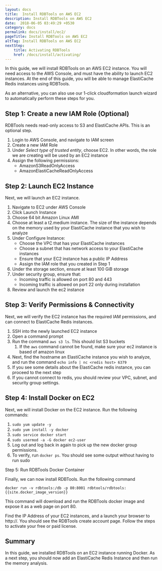 ```yaml
---
layout: docs
title:  Install RDBTools on AWS EC2
description: Install RDBTools on AWS EC2
date:  2018-06-05 03:49:29 +0530
category: docs
permalink: docs/install/ec2/
pageTitle: Install RDBTools on AWS EC2
altTag: Install RDBTools on AWS EC2
nextStep:
    title: Activating RDBTools
    href: /docs/install/activating/
---
```


In this guide, we will install RDBTools on an AWS EC2 instance. You will need access to the AWS Console, and must have the ability to launch EC2 instances. At the end of this guide, you will be able to manage ElastiCache Redis instances using RDBTools.

As an alternative, you can also use our 1-click cloudformation launch wizard to automatically perform these steps for you.

Step 1: Create a new IAM Role (Optional)
--------------

RDBTools needs read-only access to S3 and ElastiCache APIs. This is an optional step.

1. Login to AWS Console, and navigate to IAM screen
1. Create a new IAM Role
1. Under *Select type of trusted entity*, choose EC2. In other words, the role we are creating will be used by an EC2 instance
1. Assign the following permissions:
    * AmazonS3ReadOnlyAccess
    * AmazonElastiCacheReadOnlyAccess

Step 2: Launch EC2 Instance
--------------

Next, we will launch an EC2 instance.

1. Navigate to EC2 under AWS Console
1. Click Launch Instance
1. Choose 64 bit Amazon Linux AMI
1. Choose at least a t2.medium instance. The size of the instance depends on the memory used by your ElastiCache instance that you wish to analyze
1. Under Configure Instance:
   * Choose the VPC that has your ElastiCache instances
   * Choose a subnet that has network access to your ElastiCache instances
   * Ensure that your EC2 instance has a public IP Address
   * Assign the IAM role that you created in Step 1
1. Under the storage section, ensure at least 100 GiB storage
1. Under security group, ensure that:
    * Incoming traffic is allowed on port 80 and 443
    * Incoming traffic is allowed on port 22 only during installation
1. Review and launch the ec2 instance


Step 3: Verify Permissions & Connectivity
----------

Next, we will verify the EC2 instance has the required IAM permissions, and can connect to ElastiCache Redis instances.

1. SSH into the newly launched EC2 instance
1. Open a command prompt
1. Run the command `aws s3 ls`. This should list S3 buckets
    1. If the `aws` command cannot be found, make sure your ec2 instance is based of amazon linux
1. Next, find the hostname an ElastiCache instance you wish to analyze, and run the command `echo info | nc <redis host> 6379`
1. If you see some details about the ElastiCache redis instance, you can proceed to the next step
1. If you cannot connect to redis, you should review your VPC, subnet, and security group settings.


Step 4: Install Docker on EC2
-------

Next, we will install Docker on the EC2 instance. Run the following commands:

1. `sudo yum update -y`
1. `sudo yum install -y docker`
1. `sudo service docker start`
1. `sudo usermod -a -G docker ec2-user`
1. Log out and log back in again to pick up the new docker group permissions.
1. To verify, run `docker ps`. You should see some output without having to run sudo

Step 5: Run RDBTools Docker Container

Finally, we can now install RDBTools. Run the following command

`docker run -v rdbtools:/db -p 80:8001 rdbtools/rdbtools:{{site.docker_image_version}}`

This command will download and run the RDBTools docker image and expose it as a web page on port 80.

Find the IP Address of your EC2 instances, and a launch your browser to http://<EC2 IP Address>. You should see the RDBTools create account page. Follow the steps to activate your free or paid license.

Summary
------
In this guide, we installed RDBTools on an EC2 instance running Docker. As a next step, you should now add an ElastiCache Redis Instance and then run the memory analysis.
